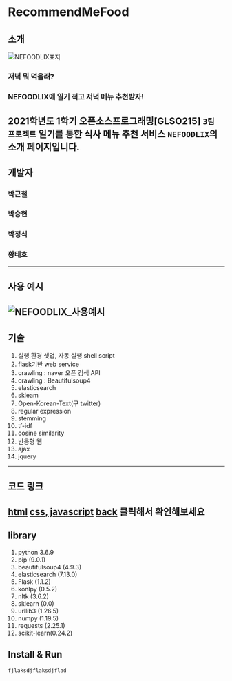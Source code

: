 # RecommendMeFood

## 소개
![NEFOODLIX표지](https://user-images.githubusercontent.com/69391959/122765639-abfbaa80-d2db-11eb-95b7-434010c0ff51.png)
### 저녁 뭐 먹을래?
### NEFOODLIX에 일기 적고 저녁 메뉴 추천받자!

2021학년도 1학기 오픈소스프로그래밍[GLSO215] `3팀 프로젝트` **일기를 통한 식사 메뉴 추천 서비스** `NEFOODLIX`의 소개 페이지입니다.
------------
## 개발자
### 박근철
### 박승현
### 박정식
### 황태호
------------
## 사용 예시
![NEFOODLIX_사용예시](https://user-images.githubusercontent.com/69391959/122770378-58d82680-d2e0-11eb-89dd-ff4246ab117b.gif)
------------
## 기술
1. 실행 환경 셋업, 자동 실행 shell script
2. flask기반 web service
3. crawling : naver 오픈 검색 API
4. crawling : Beautifulsoup4
5. elasticsearch
6. skleam
7. Open-Korean-Text(구 twitter)
8. regular expression
9. stemming
10. tf-idf
11. cosine similarity
12. 반응형 웹
13. ajax
14. jquery
------------
## 코드 링크
[html](https://github.com/ThisIsHwang/RecommendMeFood/tree/master/templates)
[css, javascript](https://github.com/ThisIsHwang/RecommendMeFood/tree/master/static/assets)
[back](https://github.com/ThisIsHwang/RecommendMeFood)
클릭해서 확인해보세요
------------
## library
1. python 3.6.9 
2. pip (9.0.1)
3. beautifulsoup4 (4.9.3)
4. elasticsearch (7.13.0)
5. Flask (1.1.2)
6. konlpy (0.5.2)
7. nltk (3.6.2)
8. sklearn (0.0)
9. urllib3 (1.26.5)
10. numpy (1.19.5)
11. requests (2.25.1)
12. scikit-learn(0.24.2)
## Install & Run
```bash
fjlaksdjflaksdjflad
```
